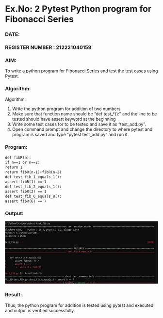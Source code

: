 # Ex.No: 2 Pytest Python program for Fibonacci Series


### DATE:                                                                             
### REGISTER NUMBER : 212221040159

### AIM: 
To write a python program for Fibonacci Series and test the test cases using Pytest.
 
### Algorithm:

Algorithm:
1. Write the python program for addition of two numbers
2. Make sure that function name should be “def test_*():” and the line to be tested should have
assert keyword at the beginning
3. Write some test cases for to be tested and save it as “test_add.py”.
4. Open command prompt and change the directory to where pytest and program is saved and
type “pytest test_add.py” and run it.

### Program:

```
def fibR(n):
if n==1 or n==2:
return 1
return fibR(n-1)+fibR(n-2)
def test_fib_1_equals_1():
assert fibR(1) == 1
def test_fib_2_equals_1():
assert fibR(2) == 1
def test_fib_6_equals_8():
assert fibR(6) == 7

```


### Output:
![Screenshot 2024-10-04 103856](https://github.com/sreevarshad/Software-Testing-Laboratory/blob/main/Screenshot%202025-03-26%20180626.png)







### Result:
Thus, the python program for addition is tested using pytest and executed and output is verified successfully.
